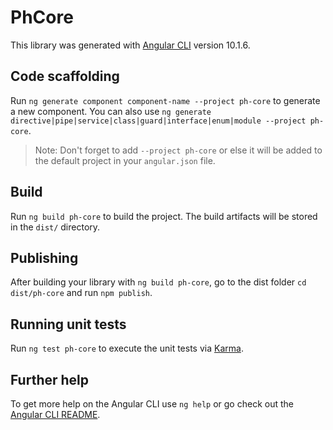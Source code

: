 # PhCore

This library was generated with [Angular CLI](https://github.com/angular/angular-cli) version 10.1.6.

## Code scaffolding

Run `ng generate component component-name --project ph-core` to generate a new component. You can also use `ng generate directive|pipe|service|class|guard|interface|enum|module --project ph-core`.
> Note: Don't forget to add `--project ph-core` or else it will be added to the default project in your `angular.json` file. 

## Build

Run `ng build ph-core` to build the project. The build artifacts will be stored in the `dist/` directory.

## Publishing

After building your library with `ng build ph-core`, go to the dist folder `cd dist/ph-core` and run `npm publish`.

## Running unit tests

Run `ng test ph-core` to execute the unit tests via [Karma](https://karma-runner.github.io).

## Further help

To get more help on the Angular CLI use `ng help` or go check out the [Angular CLI README](https://github.com/angular/angular-cli/blob/master/README.md).
